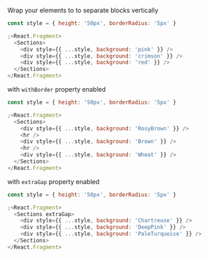 Wrap your elements to <Sections /> to separate blocks vertically

```js
const style = { height: '50px', borderRadius: '5px' }

;<React.Fragment>
  <Sections>
    <div style={{ ...style, background: 'pink' }} />
    <div style={{ ...style, background: 'crimson' }} />
    <div style={{ ...style, background: 'red' }} />
  </Sections>
</React.Fragment>
```

with `withBorder` property enabled

```js
const style = { height: '50px', borderRadius: '5px' }

;<React.Fragment>
  <Sections>
    <div style={{ ...style, background: 'RosyBrown' }} />
    <hr />
    <div style={{ ...style, background: 'Brown' }} />
    <hr />
    <div style={{ ...style, background: 'Wheat' }} />
  </Sections>
</React.Fragment>
```

with `extraGap` property enabled

```js
const style = { height: '50px', borderRadius: '5px' }

;<React.Fragment>
  <Sections extraGap>
    <div style={{ ...style, background: 'Chartreuse' }} />
    <div style={{ ...style, background: 'DeepPink' }} />
    <div style={{ ...style, background: 'PaleTurquoise' }} />
  </Sections>
</React.Fragment>
```
